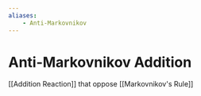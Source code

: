 ```yaml
---
aliases:
    - Anti-Markovnikov
---
```


# Anti-Markovnikov Addition

[[Addition Reaction]] that oppose [[Markovnikov's Rule]]
